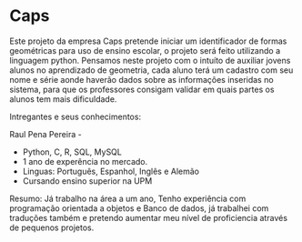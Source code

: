 # Caps
Este projeto da empresa Caps pretende iniciar um identificador de formas geométricas para uso de ensino escolar, o projeto será feito utilizando a linguagem python. Pensamos neste projeto com o intuíto de auxiliar jovens alunos no aprendizado de geometria, cada aluno terá um cadastro com seu nome e série aonde haverão dados sobre as informações inseridas no sistema, para que os professores consigam validar em quais partes os alunos tem mais dificuldade.

Intregantes e seus conhecimentos:

Raul Pena Pereira - 
- Python, C, R, SQL, MySQL
- 1 ano de experência no mercado.
- Linguas: Português, Espanhol, Inglês e Alemão
- Cursando ensino superior na UPM

Resumo: Já trabalho na área a um ano, Tenho experiência com programação orientada a objetos e Banco de dados, já trabalhei com traduções também e pretendo aumentar meu nível de proficiencia através de pequenos projetos.
